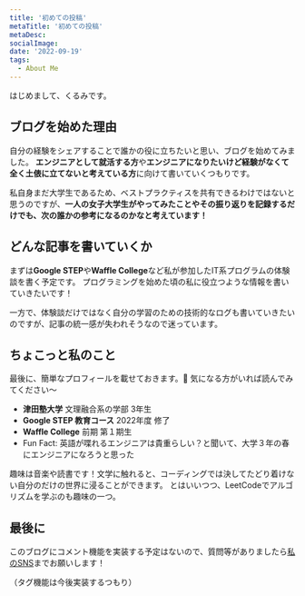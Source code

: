 ```yaml
---
title: '初めての投稿'
metaTitle: '初めての投稿'
metaDesc: 
socialImage: 
date: '2022-09-19'
tags:
  - About Me
---
```


はじめまして、くるみです。

## ブログを始めた理由

自分の経験をシェアすることで誰かの役に立ちたいと思い、ブログを始めてみました。
**エンジニアとして就活する方**や**エンジニアになりたいけど経験がなくて全く土俵に立てないと考えている方**に向けて書いていくつもりです。

私自身まだ大学生であるため、ベストプラクティスを共有できるわけではないと思うのですが、**一人の女子大学生がやってみたことやその振り返りを記録するだけでも、次の誰かの参考になるのかなと考えています！**

## どんな記事を書いていくか
まずは**Google STEP**や**Waffle College**など私が参加したIT系プログラムの体験談を書く予定です。
プログラミングを始めた頃の私に役立つような情報を書いていきたいです！

一方で、体験談だけではなく自分の学習のための技術的なログも書いていきたいのですが、記事の統一感が失われそうなので迷っています。

## ちょこっと私のこと

最後に、簡単なプロフィールを載せておきます。🎵
気になる方がいれば読んでみてください〜

-  **津田塾大学** 文理融合系の学部 3年生
-  **Google STEP 教育コース** 2022年度 修了
-  **Waffle College** 前期 第１期生
-  Fun Fact: 英語が喋れるエンジニアは貴重らしい？と聞いて、大学３年の春にエンジニアになろうと思った

趣味は音楽や読書です！文学に触れると、コーディングでは決してたどり着けない自分のだけの世界に浸ることができます。
とはいいつつ、LeetCodeでアルゴリズムを学ぶのも趣味の一つ。

## 最後に
このブログにコメント機能を実装する予定はないので、質問等がありましたら[私のSNS](https://twitter.com/walnut07_)までお願いします！

（タグ機能は今後実装するつもり）